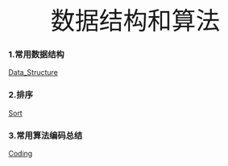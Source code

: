 <center><font size='60'>数据结构和算法</font></center>

### 1.常用数据结构

[Data_Structure](data_structure/常用数据结构.html)

### 2.排序

[Sort](排序.html)

### 3.常用算法编码总结
[Coding](Coding.md)

